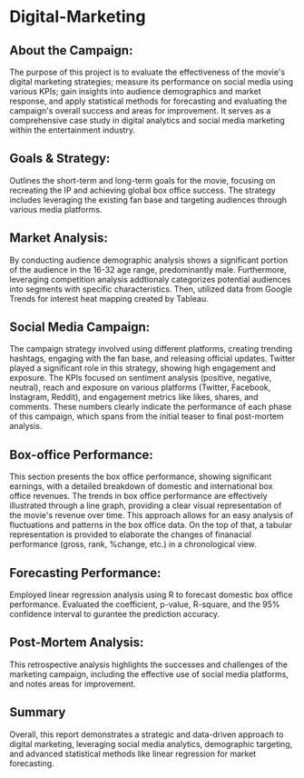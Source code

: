 # Digital-Marketing

## About the Campaign: 

The purpose of this project is to evaluate the effectiveness of the movie's digital marketing strategies; measure its performance on social media using various KPIs; gain insights into audience demographics and market response, and apply statistical methods for forecasting and evaluating the campaign's overall success and areas for improvement. It serves as a comprehensive case study in digital analytics and social media marketing within the entertainment industry.


## Goals & Strategy: 
Outlines the short-term and long-term goals for the movie, focusing on recreating the IP and achieving global box office success. The strategy includes leveraging the existing fan base and targeting audiences through various media platforms.

## Market Analysis: 
By conducting audience demographic analysis shows a significant portion of the audience in the 16-32 age range, predominantly male. Furthermore, leveraging competition analysis addtionaly categorizes potential audiences into segments with specific characteristics. Then, utilized data from Google Trends for interest heat mapping created by Tableau.

## Social Media Campaign: 
The campaign strategy involved using different platforms, creating trending hashtags, engaging with the fan base, and releasing official updates. Twitter played a significant role in this strategy, showing high engagement and exposure. The KPIs focused on sentiment analysis (positive, negative, neutral), reach and exposure on various platforms (Twitter, Facebook, Instagram, Reddit), and engagement metrics like likes, shares, and comments. These numbers clearly indicate the performance of each phase of this campaign, which spans from the initial teaser to final post-mortem analysis.

## Box-office Performance: 
This section presents the box office performance, showing significant earnings, with a detailed breakdown of domestic and international box office revenues. The trends in box office performance are effectively illustrated through a line graph, providing a clear visual representation of the movie's revenue over time. This approach allows for an easy analysis of fluctuations and patterns in the box office data. On the top of that, a tabular representation is provided to elaborate the changes of finanacial performance (gross, rank, %change, etc.) in a chronological view.

## Forecasting Performance: 
Employed linear regression analysis using R to forecast domestic box office performance. Evaluated the coefficient, p-value, R-square, and the 95% confidence interval to gurantee the prediction accuracy.

## Post-Mortem Analysis: 
This retrospective analysis highlights the successes and challenges of the marketing campaign, including the effective use of social media platforms, and notes areas for improvement.

## Summary
Overall, this report demonstrates a strategic and data-driven approach to digital marketing, leveraging social media analytics, demographic targeting, and advanced statistical methods like linear regression for market forecasting.
